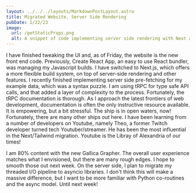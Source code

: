 ```yaml
---
layout: ../../../layouts/MarkdownPostLayout.astro
title: Migrated Website, Server Side Rendering
pubDate: 1/22/23
image:
  url: /getStaticProps.png
  alt: A snippet of code implementing server side rendering with Next and tRPC. First time using Promise.allSettled; I believe it fetches both requests without blocking.
---
```


I have finished tweaking the UI and, as of Friday, the website is the new front end code. Previously, Create React App, an easy to use React bundler, was managing my Javascript builds. I have switched to Next.js, which offers a more flexible build system, on top of server-side rendering and other features. I recently finished implementing server side pre-fetching for my example data, which was a syntax puzzle. I am using tRPC for type safe API calls, and that added a layer of complexity to the process. Fortunately, the tRPC documentation is thorough. As I approach the latest frontiers of web development, documentation is often the only instructive resource available. It is empowering, but a bit stressful. The ship is in open waters, now! Fortunately, there are many other ships out here. I have been learning from a number of developers on Youtube, namely Theo, a former Twitch developer turned tech Youtuber/streamer. He has been the most influential in the Next/Tailwind migration. Youtube is the Libray of Alexandria of our times!

I am 80% content with the new Gallica Grapher. The overall user experience matches what I envisioned, but there are many rough edges. I hope to smooth those out next week. On the server side, I plan to migrate my threaded I/O pipeline to asyncio libraries. I don't think this will make a massive difference, but I want to be more familiar with Python co-routines and the async model. Until next week!



